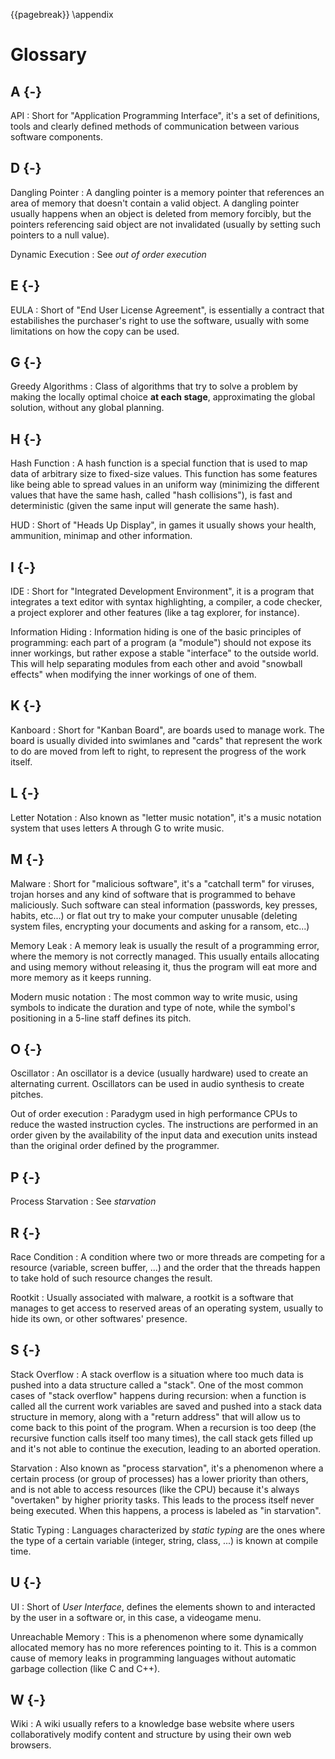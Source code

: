 {{pagebreak}}
\appendix

Glossary
========

A {-}
-----

API
: Short for "Application Programming Interface", it's a set of definitions, tools and clearly defined methods of communication between various software components.

D {-}
-----

Dangling Pointer
: A dangling pointer is a memory pointer that references an area of memory that doesn't contain a valid object. A dangling pointer usually happens when an object is deleted from memory forcibly, but the pointers referencing said object are not invalidated (usually by setting such pointers to a null value).

Dynamic Execution
: See *out of order execution*

E {-}
-----

EULA
: Short of "End User License Agreement", is essentially a contract that estabilishes the purchaser's right to use the software, usually with some limitations on how the copy can be used.

G {-}
-----

Greedy Algorithms
: Class of algorithms that try to solve a problem by making the locally optimal choice **at each stage**, approximating the global solution, without any global planning.

H {-}
-----

Hash Function
: A hash function is a special function that is used to map data of arbitrary size to fixed-size values. This function has some features like being able to spread values in an uniform way (minimizing the different values that have the same hash, called "hash collisions"), is fast and deterministic (given the same input will generate the same hash).

HUD
: Short of "Heads Up Display", in games it usually shows your health, ammunition, minimap and other information.

I {-}
-----

IDE
: Short for "Integrated Development Environment", it is a program that integrates a text editor with syntax highlighting, a compiler, a code checker, a project explorer and other features (like a tag explorer, for instance).

Information Hiding
: Information hiding is one of the basic principles of programming: each part of a program (a "module") should not expose its inner workings, but rather expose a stable "interface" to the outside world. This will help separating modules from each other and avoid "snowball effects" when modifying the inner workings of one of them.

K {-}
-----

Kanboard
: Short for "Kanban Board", are boards used to manage work. The board is usually divided into swimlanes and "cards" that represent the work to do are moved from left to right, to represent the progress of the work itself.

L {-}
-----

Letter Notation
: Also known as "letter music notation", it's a music notation system that uses letters A through G to write music.

M {-}
-----

Malware
: Short for "malicious software", it's a "catchall term" for viruses, trojan horses and any kind of software that is programmed to behave maliciously. Such software can steal information (passwords, key presses, habits, etc...) or flat out try to make your computer unusable (deleting system files, encrypting your documents and asking for a ransom, etc...)

Memory Leak
: A memory leak is usually the result of a programming error, where the memory is not correctly managed. This usually entails allocating and using memory without releasing it, thus the program will eat more and more memory as it keeps running.

Modern music notation
: The most common way to write music, using symbols to indicate the duration and type of note, while the symbol's positioning in a 5-line staff defines its pitch.

O {-}
-----

Oscillator
: An oscillator is a device (usually hardware) used to create an alternating current. Oscillators can be used in audio synthesis to create pitches.

Out of order execution
: Paradygm used in high performance CPUs to reduce the wasted instruction cycles. The instructions are performed in an order given by the availability of the input data and execution units instead than the original order defined by the programmer.

P {-}
-----

Process Starvation
: See *starvation*

R {-}
-----

Race Condition
: A condition where two or more threads are competing for a resource (variable, screen buffer, ...) and the order that the threads happen to take hold of such resource changes the result.

Rootkit
: Usually associated with malware, a rootkit is a software that manages to get access to reserved areas of an operating system, usually to hide its own, or other softwares' presence.

S {-}
-----

Stack Overflow
: A stack overflow is a situation where too much data is pushed into a data structure called a "stack". One of the most common cases of "stack overflow" happens during recursion: when a function is called all the current work variables are saved and pushed into a stack data structure in memory, along with a "return address" that will allow us to come back to this point of the program. When a recursion is too deep (the recursive function calls itself too many times), the call stack gets filled up and it's not able to continue the execution, leading to an aborted operation.

Starvation
: Also known as "process starvation", it's a phenomenon where a certain process (or group of processes) has a lower priority than others, and is not able to access resources (like the CPU) because it's always "overtaken" by higher priority tasks. This leads to the process itself never being executed. When this happens, a process is labeled as "in starvation".

Static Typing
: Languages characterized by *static typing* are the ones where the type of a certain variable (integer, string, class, ...) is known at compile time.

U {-}
-----

UI
: Short of *User Interface*, defines the elements shown to and interacted by the user in a software or, in this case, a videogame menu.

Unreachable Memory
: This is a phenomenon where some dynamically allocated memory has no more references pointing to it. This is a common cause of memory leaks in programming languages without automatic garbage collection (like C and C++).

W {-}
-----

Wiki
: A wiki usually refers to a knowledge base website where users collaboratively modify content and structure by using their own web browsers.
